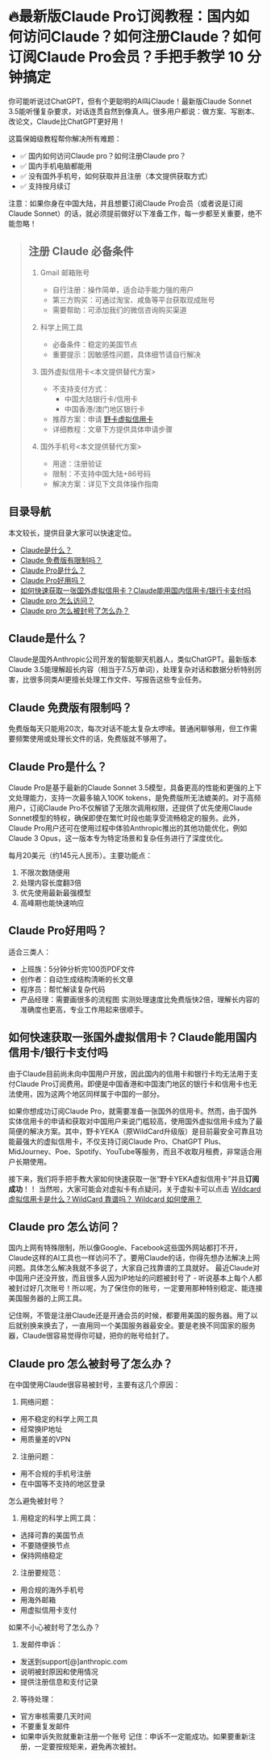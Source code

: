 # 🔥最新版Claude Pro订阅教程：国内如何访问Claude？如何注册Claude？如何订阅Claude Pro会员？手把手教学 10 分钟搞定

你可能听说过ChatGPT，但有个更聪明的AI叫Claude！最新版Claude Sonnet 3.5能听懂复杂要求，对话连贯自然到像真人。很多用户都说：做方案、写剧本、改论文，Claude比ChatGPT更好用！

这篇保姆级教程帮你解决所有难题：
- ✅ 国内如何访问Claude pro？如何注册Claude pro？
- ✅ 国内手机电脑都能用
- ✅ 没有国外手机号，如何获取并且注册（本文提供获取方式）
- ✅ 支持按月续订

注意：如果你身在中国大陆，并且想要订阅Claude Pro会员（或者说是订阅Claude Sonnet）的话，就必须提前做好以下准备工作，每一步都至关重要，绝不能忽略！

<blockquote>

## 注册 Claude 必备条件

1. Gmail 邮箱账号
   - 自行注册：操作简单，适合动手能力强的用户
   - 第三方购买：可通过淘宝、咸鱼等平台获取现成账号
   - 需要帮助：可添加我们的微信咨询购买渠道

2. 科学上网工具
   - 必备条件：稳定的美国节点
   - 重要提示：因敏感性问题，具体细节请自行解决

3. 国外虚拟信用卡<本文提供替代方案>
   - 不支持支付方式：
     * 中国大陆银行卡/信用卡
     * 中国香港/澳门地区银行卡
   - 推荐方案：申请 <a href="https://yeka.ai/?code=GPT66"> 野卡虚拟信用卡 </a>
   - 详细教程：文章下方提供具体申请步骤

4. 国外手机号<本文提供替代方案>
   - 用途：注册验证
   - 限制：不支持中国大陆+86号码
   - 解决方案：详见下文具体操作指南

</blockquote>

## 目录导航
本文较长，提供目录大家可以快速定位。
- [Claude是什么？](#claude是什么)
- [Claude 免费版有限制吗？](#claude-免费版有限制吗)
- [Claude Pro是什么？](#claude-pro是什么)
- [Claude Pro好用吗？](#claude-pro好用吗)
- [如何快速获取一张国外虚拟信用卡？Claude能用国内信用卡/银行卡支付吗](#如何快速获取一张国外虚拟信用卡claude能用国内信用卡银行卡支付吗)
- [Claude pro 怎么访问？](#claude-pro-怎么访问)
- [Claude pro 怎么被封号了怎么办？](#claude-pro-怎么被封号了怎么办)


## Claude是什么？
Claude是国外Anthropic公司开发的智能聊天机器人，类似ChatGPT。最新版本Claude 3.5能理解超长内容（相当于7.5万单词），处理复杂对话和数据分析特别厉害，比很多同类AI更擅长处理工作文件、写报告这些专业任务。

## Claude 免费版有限制吗？
免费版每天只能用20次，每次对话不能太复杂太啰嗦。普通闲聊够用，但工作需要频繁使用或处理长文件的话，免费版就不够用了。

## Claude Pro是什么？
Claude Pro是基于最新的Claude Sonnet 3.5模型，具备更高的性能和更强的上下文处理能力，支持一次最多输入100K tokens，是免费版所无法媲美的。对于高频用户，订阅Claude Pro不仅解锁了无限次调用权限，还提供了优先使用Claude Sonnet模型的特权，确保即使在繁忙时段也能享受流畅稳定的服务。此外，Claude Pro用户还可在使用过程中体验Anthropic推出的其他功能优化，例如Claude 3 Opus，这一版本专为特定场景和复杂任务进行了深度优化。

每月20美元（约145元人民币）。主要功能点：
1. 不限次数随便用
2. 处理内容长度翻3倍
3. 优先使用最新最强模型
4. 高峰期也能快速响应

## Claude Pro好用吗？
适合三类人：
- 上班族：5分钟分析完100页PDF文件
- 创作者：自动生成结构清晰的长文章
- 程序员：帮忙解读复杂代码
- 产品经理：需要画很多的流程图
实测处理速度比免费版快2倍，理解长内容的准确度也更高，专业工作用起来很顺手。


## 如何快速获取一张国外虚拟信用卡？Claude能用国内信用卡/银行卡支付吗
由于Claude目前尚未向中国用户开放，因此国内的信用卡和银行卡均无法用于支付Claude Pro订阅费用。即便是中国香港和中国澳门地区的银行卡和信用卡也无法使用，因为这两个地区同样属于中国的一部分。

如果你想成功订阅Claude Pro，就需要准备一张国外的信用卡。然而，由于国外实体信用卡的申请和获取对中国用户来说门槛较高，使用国外虚拟信用卡成为了最简便的解决方案。其中，野卡YEKA（原WildCard升级版）是目前最安全可靠且功能最强大的虚拟信用卡，不仅支持订阅Claude Pro、ChatGPT Plus、MidJourney、Poe、Spotify、YouTube等服务，而且不收取月租费，非常适合用户长期使用。

接下来，我们将手把手教大家如何快速获取一张“野卡YEKA虚拟信用卡”并且**订阅成功**！！
当然啦，大家可能会对虚拟卡有点疑问，关于虚拟卡可以点击 [Wildcard 虚拟信用卡是什么？WildCard 靠谱吗？ Wildcard 如何使用？](https://chatgptzh.com.cn/wildcard/)


## Claude pro 怎么访问？
国内上网有特殊限制，所以像Google、Facebook这些国外网站都打不开，Claude这样的AI工具也一样访问不了。要用Claude的话，你得先想办法解决上网问题。具体怎么解决我就不多说了，大家自己找靠谱的工具就好。
最近Claude对中国用户还没开放，而且很多人因为IP地址的问题被封号了 - 听说基本上每个人都被封过好几次账号！所以呢，为了保住你的账号，一定要用那种特别稳定、能连接美国服务器的上网工具。

记住啊，不管是注册Claude还是开通会员的时候，都要用美国的服务器。用了以后就别换来换去了，一直用同一个美国服务器最安全。要是老换不同国家的服务器，Claude很容易觉得你可疑，把你的账号给封了。

## Claude pro 怎么被封号了怎么办？
在中国使用Claude很容易被封号，主要有这几个原因：

1. 网络问题：
- 用不稳定的科学上网工具
- 经常换IP地址
- 用质量差的VPN

2. 注册问题：
- 用不合规的手机号注册
- 在中国等不支持的地区登录

怎么避免被封号？

1. 用稳定的科学上网工具：
- 选择可靠的美国节点
- 不要随便换节点
- 保持网络稳定

2. 注册要规范：
- 用合规的海外手机号
- 用海外邮箱
- 用虚拟信用卡支付

如果不小心被封号了怎么办？

1. 发邮件申诉：
- 发送到support[@]anthropic.com
- 说明被封原因和使用情况
- 提供注册信息和支付记录

2. 等待处理：
- 官方审核需要几天时间
- 不要重复发邮件
- 如果申诉失败就重新注册一个账号
记住：申诉不一定能成功。如果要重新注册，一定要按规矩来，避免再次被封。


